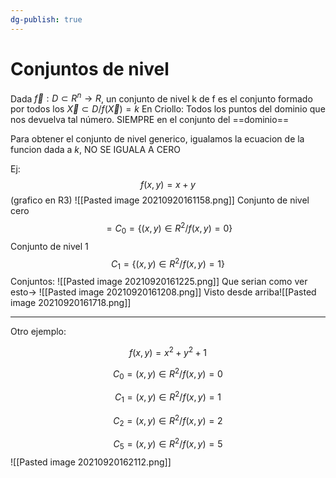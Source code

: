 ```yaml
---
dg-publish: true
---
```

# Conjuntos de nivel
Dada $\vec f :D⊂R^n→R$, un conjunto de nivel k de f es el conjunto formado por todos los $\vec X \subset D / f(\vec X)=k$
En Criollo: Todos los puntos del dominio que nos devuelva tal número. SIEMPRE en el conjunto del ==dominio==

Para obtener el conjunto de nivel generico, igualamos la ecuacion de la funcion dada a $k$, NO SE IGUALA A CERO

Ej:
$$f(x,y)=x+y$$
(grafico en R3)
![[Pasted image 20210920161158.png]]
Conjunto de nivel cero$$=C_0=\{ (x,y)∈R^2  / f(x,y)=0 \}$$
Conjunto de nivel 1$$C_1=\{ (x,y)∈R^2  / f(x,y)=1 \}$$
Conjuntos:
![[Pasted image 20210920161225.png]]
Que serian como ver esto->
![[Pasted image 20210920161208.png]]
Visto desde arriba![[Pasted image 20210920161718.png]]

---

Otro ejemplo:
   

$$f(x,y)=x^2+y^2+1$$

$$C_0={(x,y)∈R^2  / f(x,y)=0}$$

$$C_1={(x,y)∈R^2 / f(x,y)=1}$$

$$C_2={(x,y)∈R^2 / f(x,y)=2}$$

$$C_5={(x,y)∈R^2 / f(x,y)=5}$$
![[Pasted image 20210920162112.png]]